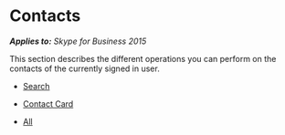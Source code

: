 
# Contacts



 _**Applies to:** Skype for Business 2015_

This section describes the different operations you can perform on the contacts of the currently signed in user.


- [Search](PTContactsSearch.md)

- [Contact Card](PTContactsContactCard.md)

- [All](PTContactsAll.md)


